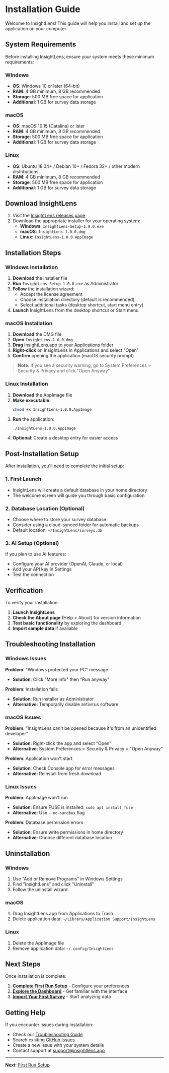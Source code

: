 # Installation Guide

Welcome to InsightLens! This guide will help you install and set up the application on your computer.

## System Requirements

Before installing InsightLens, ensure your system meets these minimum requirements:

### Windows
- **OS**: Windows 10 or later (64-bit)
- **RAM**: 4 GB minimum, 8 GB recommended
- **Storage**: 500 MB free space for application
- **Additional**: 1 GB for survey data storage

### macOS
- **OS**: macOS 10.15 (Catalina) or later
- **RAM**: 4 GB minimum, 8 GB recommended
- **Storage**: 500 MB free space for application
- **Additional**: 1 GB for survey data storage

### Linux
- **OS**: Ubuntu 18.04+ / Debian 10+ / Fedora 32+ / other modern distributions
- **RAM**: 4 GB minimum, 8 GB recommended
- **Storage**: 500 MB free space for application
- **Additional**: 1 GB for survey data storage

## Download InsightLens

1. Visit the [InsightLens releases page](https://github.com/insightlens/insightlens/releases)
2. Download the appropriate installer for your operating system:
   - **Windows**: `InsightLens-Setup-1.0.0.exe`
   - **macOS**: `InsightLens-1.0.0.dmg`
   - **Linux**: `InsightLens-1.0.0.AppImage`

## Installation Steps

### Windows Installation

1. **Download** the installer file
2. **Run** `InsightLens-Setup-1.0.0.exe` as Administrator
3. **Follow** the installation wizard:
   - Accept the license agreement
   - Choose installation directory (default is recommended)
   - Select additional tasks (desktop shortcut, start menu entry)
4. **Launch** InsightLens from the desktop shortcut or Start menu

### macOS Installation

1. **Download** the DMG file
2. **Open** `InsightLens-1.0.0.dmg`
3. **Drag** InsightLens.app to your Applications folder
4. **Right-click** on InsightLens in Applications and select "Open"
5. **Confirm** opening the application (macOS security prompt)

> **Note**: If you see a security warning, go to System Preferences > Security & Privacy and click "Open Anyway"

### Linux Installation

1. **Download** the AppImage file
2. **Make executable**: 
   ```bash
   chmod +x InsightLens-1.0.0.AppImage
   ```
3. **Run** the application:
   ```bash
   ./InsightLens-1.0.0.AppImage
   ```
4. **Optional**: Create a desktop entry for easier access

## Post-Installation Setup

After installation, you'll need to complete the initial setup:

### 1. First Launch
- InsightLens will create a default database in your home directory
- The welcome screen will guide you through basic configuration

### 2. Database Location (Optional)
- Choose where to store your survey database
- Consider using a cloud-synced folder for automatic backups
- Default location: `~/InsightLens/surveys.db`

### 3. AI Setup (Optional)
If you plan to use AI features:
- Configure your AI provider (OpenAI, Claude, or local)
- Add your API key in Settings
- Test the connection

## Verification

To verify your installation:

1. **Launch InsightLens**
2. **Check the About page** (Help > About) for version information
3. **Test basic functionality** by exploring the dashboard
4. **Import sample data** if available

## Troubleshooting Installation

### Windows Issues

**Problem**: "Windows protected your PC" message
- **Solution**: Click "More info" then "Run anyway"

**Problem**: Installation fails
- **Solution**: Run installer as Administrator
- **Alternative**: Temporarily disable antivirus software

### macOS Issues

**Problem**: "InsightLens can't be opened because it's from an unidentified developer"
- **Solution**: Right-click the app and select "Open"
- **Alternative**: System Preferences > Security & Privacy > "Open Anyway"

**Problem**: Application won't start
- **Solution**: Check Console.app for error messages
- **Alternative**: Reinstall from fresh download

### Linux Issues

**Problem**: AppImage won't run
- **Solution**: Ensure FUSE is installed: `sudo apt install fuse`
- **Alternative**: Use `--no-sandbox` flag

**Problem**: Database permission errors
- **Solution**: Ensure write permissions in home directory
- **Alternative**: Choose different database location

## Uninstallation

### Windows
1. Use "Add or Remove Programs" in Windows Settings
2. Find "InsightLens" and click "Uninstall"
3. Follow the uninstall wizard

### macOS
1. Drag InsightLens.app from Applications to Trash
2. Delete application data: `~/Library/Application Support/InsightLens`

### Linux
1. Delete the AppImage file
2. Remove application data: `~/.config/InsightLens`

## Next Steps

Once installation is complete:

1. **[Complete First Run Setup](first-run.md)** - Configure your preferences
2. **[Explore the Dashboard](dashboard-overview.md)** - Get familiar with the interface
3. **[Import Your First Survey](../essential-workflow/importing-data.md)** - Start analyzing data

## Getting Help

If you encounter issues during installation:

- Check our [Troubleshooting Guide](../troubleshooting/common-issues.md)
- Search existing [GitHub Issues](https://github.com/insightlens/insightlens/issues)
- Create a new issue with your system details
- Contact support at support@insightlens.app

---

**Next**: [First Run Setup](first-run.md)